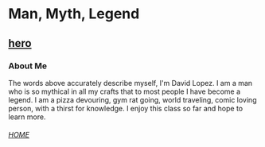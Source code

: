 # Man, Myth, Legend
[hero](horseback.jpg)
---
### About Me
The words above accurately describe myself, I'm David Lopez. I am a man who is so mythical in all my crafts that to most people I have become a legend. I am a pizza devouring, gym rat going, world traveling, comic loving person, with a thirst for knowledge. I enjoy this class so far and hope to learn more.  

###### [HOME](index.md)
